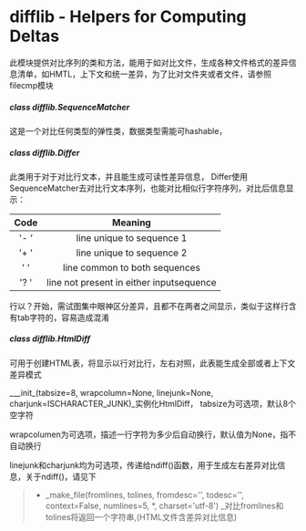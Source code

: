# difflib - Helpers for Computing Deltas

此模块提供对比序列的类和方法，能用于如对比文件，生成各种文件格式的差异信息清单，如HMTL，上下文和统一差异，为了比对文件夹或者文件，请参照filecmp模块

##### class difflib.SequenceMatcher

这是一个对比任何类型的弹性类，数据类型需能可hashable，

##### class difflib.Differ

此类用于对于对比行文本，并且能生成可读性差异信息， Differ使用SequenceMatcher去对比行文本序列，也能对比相似行字符序列，对比后信息显示：

| Code | Meaning |
| :---: | :---: |
| '- ’ | line unique to sequence 1 |
| '+ ' | line unique to sequence 2 |
| '  ' | line common to both sequences |
| '? ' | line not present in either inputsequence |

行以？开始，需试图集中眼神区分差异，且都不在两者之间显示，类似于这样行含有tab字符的，容易造成混淆

##### class difflib.HtmlDiff

可用于创建HTML表，将显示以行对比行，左右对照，此表能生成全部或者上下文差异模式

\__\_init\_\(tabsize=8, wrapcolumn=None, linejunk=None, charjunk=ISCHARACTER\_JUNK\)\_实例化HtmlDiff， tabsize为可选项，默认8个空字符

wrapcolumen为可选项，描述一行字符为多少后自动换行，默认值为None，指不自动换行

linejunk和charjunk均为可选项，传递给ndiff\(\)函数，用于生成左右差异对比信息，关于ndiff\(\)，请见下

> * _make\_file\(fromlines, tolines, fromdesc='', todesc='', context=False, numlines=5, \*, charset='utf-8'\) _对比fromlines和tolines将返回一个字符串,\(HTML文件含差异对比信息\)



